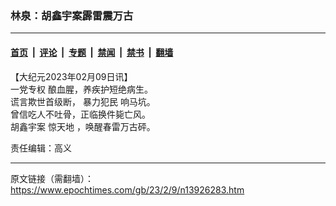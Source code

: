 ### 林泉：胡鑫宇案霹雷震万古

---

#### [首页](../../../..?n13926283) &nbsp;|&nbsp; [评论](../../../../../epoch-comment?n13926283) &nbsp;|&nbsp; [专题](../../../../../epoch-special?n13926283) &nbsp;|&nbsp; [禁闻](../../../../../epoch-news?n13926283) &nbsp;|&nbsp; [禁书](../../../../../books?n13926283) &nbsp;|&nbsp; [翻墙](https://github.com/gfw-breaker/nogfw/blob/master/README.md?n13926283)


<div class="post_content" id="artbody" itemprop="articleBody">
 <!-- article content begin -->
 <p>
  【大纪元2023年02月09日讯】
  <br/>
  <ok href="https://www.epochtimes.com/gb/tag/%E4%B8%80%E5%85%9A%E4%B8%93%E6%9D%83.html">
   一党专权
  </ok>
  酿血腥，养疾护短绝病生。
  <br/>
  谎言欺世首级断，
  <ok href="https://www.epochtimes.com/gb/tag/%E6%9A%B4%E5%8A%9B%E7%8A%AF%E6%B0%91.html">
   暴力犯民
  </ok>
  响马坑。
  <br/>
  曾信吃人不吐骨，正临换件毙亡风。
  <br/>
  胡鑫宇案
  <ok href="https://www.epochtimes.com/gb/tag/%E6%83%8A%E5%A4%A9%E5%9C%B0.html">
   惊天地
  </ok>
  ，唤醒春雷万古砰。
 </p>
 <p>
  责任编辑：高义
 </p>
 <!-- article content end -->
 <div id="below_article_ad">
 </div>
</div>


---

原文链接（需翻墙）：https://www.epochtimes.com/gb/23/2/9/n13926283.htm